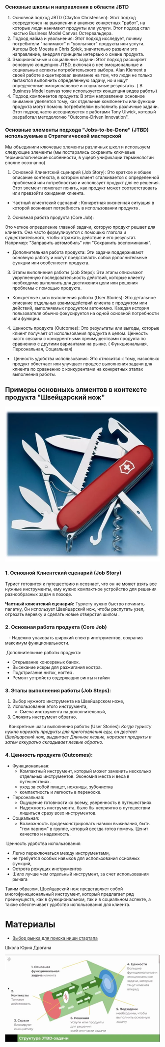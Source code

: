 ### Основные школы и направления в области JBTD

1. Основной подход JBTD (Clayton Christensen): Этот подход сосредоточен на выявлении и анализе конкретных "работ", на которые люди нанимают продукты или услуги. Этот подход стал частью Business Model Canvas Остервальдера.
1. Подход найма и увольнения: Этот подход исследует, почему потребители "нанимают" и "увольняют" продукты или услуги. Авторы  Bob Moesta и Chris Spiek, значительно развили это направление, внедряя принципы интервью о смене продукта.
1. Эмоциональные и социальные задачи: Этот подход расширяет основную концепцию JTBD, включая в нее эмоциональные и социальные аспекты потребительского выбора. Alan Klement в своей работе акцентировал внимание на том, что люди не только пытаются выполнить определенную задачу, но и ищут определенные эмоциональные и социальные результаты. ( В Business Model canvas тоже используется концепция видов работы)
1. Подход компонентов продукта: В этом направлении основное внимание уделяется тому, как отдельные компоненты или функции продукта могут помочь потребителям выполнить различные задачи. Этот подход часто ассоциируется с работами Tony Ulwick, который разработал методологию "Outcome-Driven Innovation".

### Основные элементы подхода "Jobs-to-be-Done" (JTBD) используемые в Стратегической мастерской 

Мы объединили ключевые элементы различных школ и используем следующие элементы (мы постарались сохранить ключевые терминологические особенности, в ущерб унификации терминологии вполне осознанно)

1. Основной Клиентский сценарий (Job Story): Это краткое и общее описание контекста, в котором клиент сталкивается с определенной проблемой или потребностью и использует продукт для ее решения. Этот элемент помогает понять, как продукт может соответствовать или превзойти ожидания клиента.

* Частный клиентский сценарий : Конкретная жизненная ситуация в которой возникает потребность в использовании продукта .

2. Основная работа продукта (Core Job):

Это четкое определение главной задачи, которую продукт решает для клиента. Она часто формулируется с помощью глагола и существительного, чтобы отражать действие и его результат. Например: "Заправить автомобиль" или "Сохранить воспоминания".

* Дополнительная работа продукта: Эти задачи поддерживают основную работу и могут представлять собой дополнительные функции или особенности продукта.

3. Этапы выполнения работы (Job Steps): Эти этапы описывают укрупненную последовательность действий, которые клиенту необходимо выполнить для достижения цели или решения проблемы с помощью продукта.

* Конкретные шаги выполнения работы (User Stories): Это детальное описание отдельных взаимодействий клиента с продуктом или действий, выполняемых продуктом автономно. Каждая история пользователя обычно фокусируется на одной основной потребности или функции.

4. Ценность продукта (Outcomes): Это результаты или выгоды, которые клиент получает от использования продукта в целом. Ценность часто связана с конкурентными преимуществами продукта по сравнению с другими вариантами на рынке. ( Функциональная, Персональная, Социальная)

*  Ценность удобства использования: Это относится к тому, насколько продукт облегчает или улучшает процесс выполнения задачи для клиента по сравнению с конкурентами на конкретных этапах выполнения работы.

## Примеры основныхь элментов в контексте продукта "Швейцарский нож"

![Pasted image 20230926111216.png](../1%20%D0%A1%D0%B8%D1%81%D1%82%D0%B5%D0%BC%D0%BD%D0%BE%D0%B5%20%D1%83%D0%BF%D1%80%D0%B0%D0%B2%D0%BB%D0%B5%D0%BD%D0%B8%D0%B5%20%D0%BF%D1%80%D0%BE%D0%B4%D1%83%D0%BA%D1%82%D0%BE%D0%BC/Pasted%20image%2020230926111216.png)

### 1. Основной Клиентский сценарий (Job Story)

Турист готовится к путешествию и осознает, что он не может взять все нужные инструменты, ему нужно компактное устройство для решения разнообразных задач в походе.

**Частный клиентский сценарий:** Туристу нужно быстро починить палатку, Он использует Швейцарский нож, чтобы распутать узел, отрезать веревку и сделать новые отверстия шилом .

### 2. Основная работа продукта (Core Job)

   - Надежно упаковать широкий спектр инструментов, сохранив максимум функциональности.

 Дополнительные работы продукта:

* Открывание консервных банок.
* Высекание искры для разжигания костра.
* Подстригание ниток, ногтей .
* Ремонт устройств содержащих винты и гайки

### 3. Этапы выполнения работы (Job Steps):

1. Выбор нужного инструмента на Швейцарском ноже, 
1. Использование этого инструмента, 
   * Смена инструмента на дополнительный,
1. Сложить инструмент обратно.

   Конкретные шаги выполнения работы (User Stories): *Когда туристу нужно нарезать продукты для приготовления еды, он достает Швейцарский нож, выдвигает Длинное лезвие, нарезает продукты и затем аккуратно складывает лезвие обратно.*

### 4. Ценность продукта (Outcomes):

* Функциональная: 
  * Компактный инструмент, который может заменить несколько отдельных инструментов. Экономия места и веса в путешествиях.
  * уход за собой пинцет, ножницы, зубочистка
  * компактность и легкость в переноске.
* Персональная: 
  * Ощущение готовности ко всему, уверенность в путешествиях.
  * Надежность инструмента, было бы неприятно в путешествии лишиться сразу всех инструментов.
* Социальная: 
  * Возможность продемонстрировать навыки выживания, быть "тем парнем" в группе, который всегда готов помочь. Ценит качество и надежность.

 Ценность удобства использования:

* Легко переключаться между инструментами, 
* не требуется особых навыков для использования основных функций, 
* Острота режущих инструментов
* Шило лучше чем отдельный инструмент, за счет использования рычага

Таким образом, Швейцарский нож представляет собой многофункциональный инструмент, который предлагает ряд преимуществ, как в функциональном, так и в социальном аспекте, а также обеспечивает удобство использования для клиента.

# Материалы

* [Выбор рынка для поиска ниши стартапа](%D0%92%D1%8B%D0%B1%D0%BE%D1%80%20%D1%80%D1%8B%D0%BD%D0%BA%D0%B0%20%D0%B4%D0%BB%D1%8F%20%D0%BF%D0%BE%D0%B8%D1%81%D0%BA%D0%B0%20%D0%BD%D0%B8%D1%88%D0%B8%20%D1%81%D1%82%D0%B0%D1%80%D1%82%D0%B0%D0%BF%D0%B0.md)

Школа Юрия Дрогана

![JBTD_9.png](../1%20%D0%A1%D0%B8%D1%81%D1%82%D0%B5%D0%BC%D0%BD%D0%BE%D0%B5%20%D1%83%D0%BF%D1%80%D0%B0%D0%B2%D0%BB%D0%B5%D0%BD%D0%B8%D0%B5%20%D0%BF%D1%80%D0%BE%D0%B4%D1%83%D0%BA%D1%82%D0%BE%D0%BC/JBTD_9.png)
